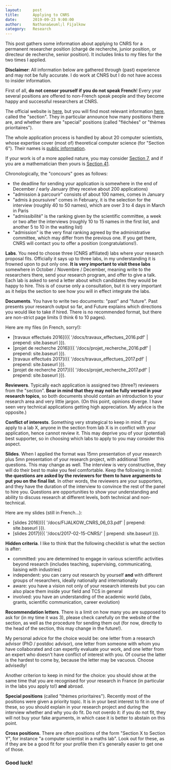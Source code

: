 ```yaml
---
layout:     post
title:      Applying to CNRS
date:       2019-09-23 9:00:00
author:     Nathana&euml;l Fijalkow
category:   Research
---
```


<script type="text/x-mathjax-config">
MathJax.Hub.Config({
  TeX: {
    Macros: {
      R: "{\\mathbb{R}}",
      Q: "{\\mathbb{Q}}",
      N: "{\\mathbb{N}}",
      Z: "{\\mathbb{Z}}",
      A: "{\\mathcal{A}}",
      B: "{\\mathcal{B}}",
      rk: "{\\text{rank}}",
      NNrk: "{\\text{rank}_+}",
    }
  }
});
</script>

<p class="intro"><span class="dropcap">T</span>his post gathers some information about applying to CNRS for a permanent researcher position (chargé de recherche, junior position, 
or directeur de recherche, senior position).
It includes links to my files for the two times I applied.
</p>

**Disclaimer**: All information below are gathered through (past) experience and may not be fully accurate.
I do work at CNRS but I do not have access to insider information.

First of all, **do not censor yourself if you do not speak French**! Every year several positions are offered to non-French speak people and they become happy and successful researchers at CNRS.

The official website is [here](http://www.dgdr.cnrs.fr/drhchercheurs/concoursch/default-en.htm), but you will find most relevant information [here](http://cn6.fr/), called the "section".
They in particular announce how many positions there are, and whether there are "special" positions (called "fléchées" or "thèmes prioritaires").

The whole application process is handled by about 20 computer scientists, whose expertise cover (most of) theoretical computer science (for "Section 6"). 
Their names is [public information](https://members.loria.fr/SPerdrix/files/cn6/#Composition).

If your work is of a more applied nature, you may consider [Section 7](http://section7.cnrs.fr/), and if you are a mathematician then yours is [Section 41](http://cn.math.cnrs.fr/).

Chronologically, the "concours" goes as follows: 
* the deadline for sending your application is somewhere in the end of December / early January (they receive about 200 applications)
* "admission à parcourir" consists of about 100 names, comes in January
* "admis à poursuivre" comes in February, it is the selection for the interview (roughly 40 to 50 names), which are over 3 to 4 days in March in Paris
* "admissibilité" is the ranking given by the scientific committee, a week or two after the interviews (roughly 10 to 15 names in the first list, and another 5 to 10 in the waiting list)
* "admission" is the very final ranking agreed by the administrative committee, which may differ from the previous one.
If you get there, CNRS will contact you to offer a position (congratulations!).

**Labs**. You need to choose three (CNRS affiliated) labs where your research proposal fits. Officially it says up to three labs, in my understanding it is frowned upon to put only one.
**It is very important to visit these labs** somewhere in October / Novembre / December, meaning write to the researchers there, send your research program, and offer to give a talk.
Each lab is asked to send a letter about which candidates they would be happy to hire. This is of course only a consultation, 
but it is very important as it helps the section to see how you will in effect integrate the labs.

**Documents**. You have to write two documents: "past" and "future". Past presents your research output so far, and Future explains which directions you would like to take if hired.
There is no recommended format, but there are non-strict page limits (I think 6 to 10 pages).

Here are my files (in French, sorry!):
* [travaux effectués 2016]({{ '/docs/travaux_effectues_2016.pdf' | prepend: site.baseurl }}).
* [projet de recherche 2016]({{ '/docs/projet_recherche_2016.pdf' | prepend: site.baseurl }}).
* [travaux effectués 2017]({{ '/docs/travaux_effectues_2017.pdf' | prepend: site.baseurl }}).
* [projet de recherche 2017]({{ '/docs/projet_recherche_2017.pdf' | prepend: site.baseurl }}).

**Reviewers**. Typically each application is assigned two (three?) reviewers from the "section". 
**Bear in mind that they may not be fully versed in your research topics**, so both documents should contain an introduction to your research area and very little jargon.
(On this point, opinions diverge. I have seen very technical applications getting high appreciation. My advice is the opposite.)

**Conflict of interests**. Something very strategical to keep in mind. If you apply to a lab X, anyone in the section from lab X is in conflict with your application, hence cannot review it.
This may deprive you of your (potential) best supporter, so in choosing which labs to apply to you may consider this aspect.

**Slides**. When I applied the format was 15mn presentation of your research plus 5mn presentation of your research project, with additional 15mn questions. This may change as well.
The interview is very constructive, they will do their best to make you feel comfortable. 
Keep the following in mind: **the questions are asked by the reviewers for them to have arguments to put you on the final list**.
In other words, the reviewers are your supporters, and they have the duration of the interview to convince the rest of the panel to hire you.
Questions are opportunities to show your understanding and ability to discuss research at different levels, both technical and non-technical.

Here are my slides (still in French...):
* [slides 2016]({{ '/docs/FIJALKOW_CNRS_06_03.pdf' | prepend: site.baseurl }}).
* [slides 2017]({{ '/docs/2017-02-15-CNRS/' | prepend: site.baseurl }}).

**Hidden criteria**. I like to think that the following checklist is what the section is after:
* committed: you are determined to engage in various scientific activities beyond research (includes teaching, supervising, communicating, liaising with industries)
* independent: you can carry out research by yourself **and** with different groups of researchers, ideally nationally and internationally 
* aware: you have a vision not only of your research interests but you can also place them inside your field and TCS in general 
* involved: you have an understanding of the academic world (labs, grants, scientific communication, career evolution)

**Recommendation letters**. There is a limit on how many you are supposed to ask for (in my time it was 3), please check carefully on the website of the section,
as well as the procedure for sending them out (for now, directly to the head of the section, this may change in the future!). 

My personal advice for the choice would be: 
one letter from a research advisor (PhD / postdoc advisor), 
one letter from someone with whom you have collaborated and can expertly evaluate your work,
and one letter from an expert who doesn't have conflict of interest with you.
Of course the latter is the hardest to come by, because the letter may be vacuous. Choose advisedly!

Another criterion to keep in mind for the choice: you should show at the same time that you are recognised for your research in France (in particular in the labs you apply to!) **and** abroad.

**Special positions** (called "thèmes prioritaires"). Recently most of the positions were given a priority topic.
It is in your best interest to fit in one of these, so you should explain in your research project and during the interview whether and why you do fit.
Do not overdo it: if you do not fit, they will not buy your fake arguments, in which case it is better to abstain on this point.

**Cross positions**. There are often positions of the form "Section X to Section Y", for instance "a computer scientist in a maths lab". 
Look out for these, as if they are be a good fit for your profile then it's generally easier to get one of those.

### Good luck!

